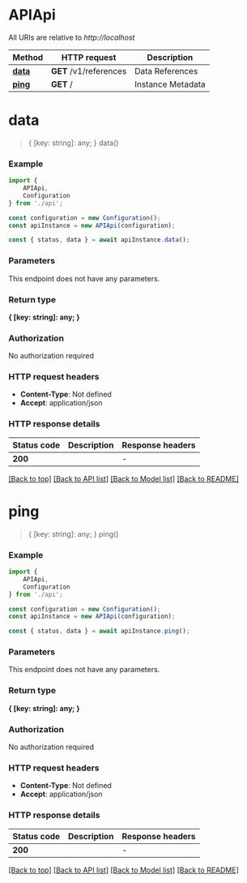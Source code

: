 # APIApi

All URIs are relative to *http://localhost*

|Method | HTTP request | Description|
|------------- | ------------- | -------------|
|[**data**](#data) | **GET** /v1/references | Data References|
|[**ping**](#ping) | **GET** / | Instance Metadata|

# **data**
> { [key: string]: any; } data()


### Example

```typescript
import {
    APIApi,
    Configuration
} from './api';

const configuration = new Configuration();
const apiInstance = new APIApi(configuration);

const { status, data } = await apiInstance.data();
```

### Parameters
This endpoint does not have any parameters.


### Return type

**{ [key: string]: any; }**

### Authorization

No authorization required

### HTTP request headers

 - **Content-Type**: Not defined
 - **Accept**: application/json


### HTTP response details
| Status code | Description | Response headers |
|-------------|-------------|------------------|
|**200** |  |  -  |

[[Back to top]](#) [[Back to API list]](../README.md#documentation-for-api-endpoints) [[Back to Model list]](../README.md#documentation-for-models) [[Back to README]](../README.md)

# **ping**
> { [key: string]: any; } ping()


### Example

```typescript
import {
    APIApi,
    Configuration
} from './api';

const configuration = new Configuration();
const apiInstance = new APIApi(configuration);

const { status, data } = await apiInstance.ping();
```

### Parameters
This endpoint does not have any parameters.


### Return type

**{ [key: string]: any; }**

### Authorization

No authorization required

### HTTP request headers

 - **Content-Type**: Not defined
 - **Accept**: application/json


### HTTP response details
| Status code | Description | Response headers |
|-------------|-------------|------------------|
|**200** |  |  -  |

[[Back to top]](#) [[Back to API list]](../README.md#documentation-for-api-endpoints) [[Back to Model list]](../README.md#documentation-for-models) [[Back to README]](../README.md)

